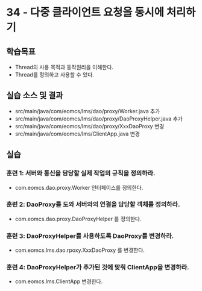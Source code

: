 # 34 - 다중 클라이언트 요청을 동시에 처리하기

## 학습목표

- Thread의 사용 목적과 동작원리을 이해한다.
- Thread를 정의하고 사용할 수 있다.

## 실습 소스 및 결과

- src/main/java/com/eomcs/lms/dao/proxy/Worker.java 추가
- src/main/java/com/eomcs/lms/dao/proxy/DaoProxyHelper.java 추가
- src/main/java/com/eomcs/lms/dao/proxy/XxxDaoProxy 변경
- src/main/java/com/eomcs/lms/ClientApp.java 변경

## 실습  

### 훈련 1: 서버와 통신을 담당할 실제 작업의 규칙을 정의하라.

- com.eomcs.dao.proxy.Worker 인터페이스를 정의한다.

### 훈련 2: DaoProxy를 도와 서버와의 연결을 담당할 객체를 정의하라. 

- com.eomcs.dao.proxy.DaoProxyHelper 를 정의한다.

### 훈련 3: DaoProxyHelper를 사용하도록 DaoProxy를 변경하라.

- com.eomcs.lms.dao.rpoxy.XxxDaoProxy 를 변경한다.

### 훈련 4: DaoProxyHelper가 추가된 것에 맞춰 ClientApp을 변경하라.

- com.eomcs.lms.ClientApp 변경한다.
  

